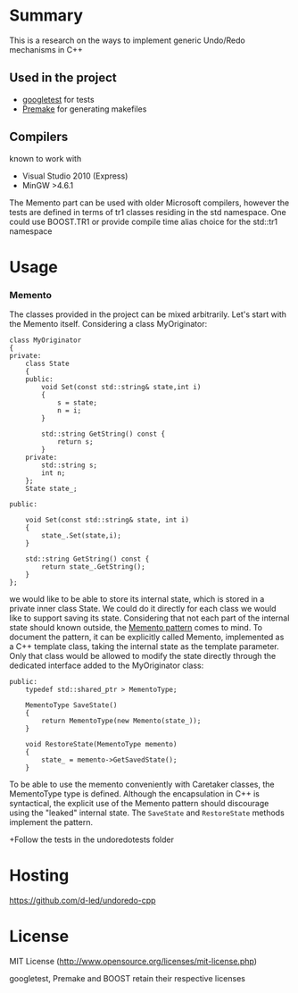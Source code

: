 Summary
=======


This is a research on the ways to implement generic Undo/Redo mechanisms in C++


Used in the project
-------------------

 * [googletest](http://code.google.com/p/googletest/) for tests
 * [Premake](http://industriousone.com/premake) for generating makefiles

Compilers
-------------------

known to work with
 * Visual Studio 2010 (Express)
 * MinGW >4.6.1

The Memento part can be used with older Microsoft compilers, however the tests are defined in terms of tr1 classes residing in the std namespace.
One could use BOOST.TR1 or provide compile time alias choice for the std::tr1 namespace


Usage
=====

### Memento
The classes provided in the project can be mixed arbitrarily. Let's start with the Memento itself. Considering a class MyOriginator:
<pre><code class="cpp">class MyOriginator
{
private:
	class State
	{
	public:
		void Set(const std::string& state,int i)
		{
			s = state;
			n = i;
		}

		std::string GetString() const {
			return s;
		}
	private:
		std::string s;
		int n;
	};
    State state_;
 
public:
 
    void Set(const std::string& state, int i)
    {
        state_.Set(state,i);
    }

	std::string GetString() const {
		return state_.GetString();
	}
};
</code></pre>

we would like to be able to store its internal state, which is stored in a private inner class State. We could do it directly for each class we would
like to support saving its state. Considering that not each part of the internal state should known outside, the [Memento pattern](http://en.wikipedia.org/wiki/Memento_pattern) comes to mind. To document the pattern, it can be explicitly called Memento, implemented
as a C++ template class, taking the internal state as the template parameter. Only that class would be allowed to modify the state directly through the
dedicated interface added to the MyOriginator class:

<pre><code class="cpp">public:
    typedef std::shared_ptr<Memento<State> > MementoType;
 
    MementoType SaveState()
    {
        return MementoType(new Memento<State>(state_));
    }
 
    void RestoreState(MementoType memento)
    {
        state_ = memento->GetSavedState();
    }
</code></pre>

To be able to use the memento conveniently with Caretaker classes, the MementoType type is defined. Although the encapsulation in C++ is syntactical,
the explicit use of the Memento pattern should discourage using the "leaked" internal state. The <code>SaveState</code> and <code>RestoreState</code> methods
implement the pattern.

+Follow the tests in the undoredotests folder


Hosting
=======

https://github.com/d-led/undoredo-cpp

License
=======

MIT License (http://www.opensource.org/licenses/mit-license.php)

googletest, Premake and BOOST retain their respective licenses
